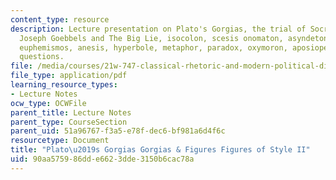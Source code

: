 ```yaml
---
content_type: resource
description: Lecture presentation on Plato's Gorgias, the trial of Socrates, Churchill,
  Joseph Goebbels and The Big Lie, isocolon, scesis onomaton, asyndeton, polysyndeton,
  euphemismos, anesis, hyperbole, metaphor, paradox, oxymoron, aposiopesis, and rhetorical
  questions.
file: /media/courses/21w-747-classical-rhetoric-and-modern-political-discourse-fall-2009/90aa575986dde6623dde3150b6cac78a_MIT21W_747_01F09_lec06.pdf
file_type: application/pdf
learning_resource_types:
- Lecture Notes
ocw_type: OCWFile
parent_title: Lecture Notes
parent_type: CourseSection
parent_uid: 51a96767-f3a5-e78f-dec6-bf981a6d4f6c
resourcetype: Document
title: "Plato\u2019s Gorgias Gorgias & Figures Figures of Style II"
uid: 90aa5759-86dd-e662-3dde-3150b6cac78a
---
```

